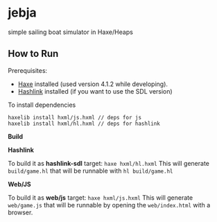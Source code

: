 # jebja

simple sailing boat simulator in Haxe/Heaps

## How to Run
Prerequisites:
- [Haxe](https://haxe.org/download/) installed (used version 4.1.2 while developing).
- [Hashlink](https://hashlink.haxe.org/) installed (if you want to use the SDL version)

To install dependencies
```
haxelib install hxml/js.hxml // deps for js
haxelib install hxml/hl.hxml // deps for hashlink
```

**Build**

**Hashlink**

To build it as **hashlink-sdl** target: `haxe hxml/hl.hxml`
This will generate `build/game.hl` that will be runnable with `hl build/game.hl`

**Web/JS**

To build it as **web/js** target: `haxe hxml/js.hxml`
This will generate `web/game.js` that will be runnable by opening the `web/index.html` with a browser.


